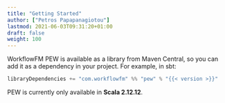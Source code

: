 ```yaml
---
title: "Getting Started"
author: ["Petros Papapanagiotou"]
lastmod: 2021-06-03T09:31:20+01:00
draft: false
weight: 100
---
```


WorkflowFM PEW is available as a library from Maven Central, so you can add it as a dependency in your project. For example, in sbt:

```scala
libraryDependencies += "com.workflowfm" %% "pew" % "{{< version >}}"
```

PEW is currently only available in **Scala 2.12.12**.
